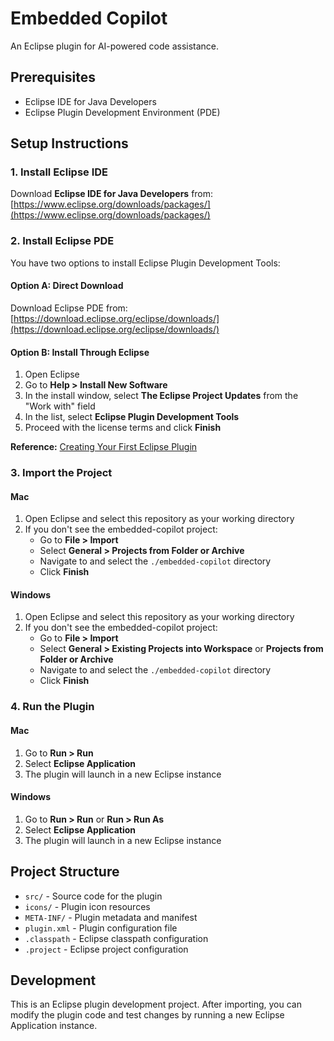 # Embedded Copilot

An Eclipse plugin for AI-powered code assistance.

## Prerequisites

- Eclipse IDE for Java Developers
- Eclipse Plugin Development Environment (PDE)

## Setup Instructions

### 1. Install Eclipse IDE

Download **Eclipse IDE for Java Developers** from:
[https://www.eclipse.org/downloads/packages/](https://www.eclipse.org/downloads/packages/)

### 2. Install Eclipse PDE

You have two options to install Eclipse Plugin Development Tools:

#### Option A: Direct Download
Download Eclipse PDE from:
[https://download.eclipse.org/eclipse/downloads/](https://download.eclipse.org/eclipse/downloads/)

#### Option B: Install Through Eclipse
1. Open Eclipse
2. Go to **Help > Install New Software**
3. In the install window, select **The Eclipse Project Updates** from the "Work with" field
4. In the list, select **Eclipse Plugin Development Tools**
5. Proceed with the license terms and click **Finish**

**Reference:** [Creating Your First Eclipse Plugin](https://medium.com/@ravi_theja/creating-your-first-eclipse-plugin-9b1b5ba33b58)

### 3. Import the Project

#### Mac

1. Open Eclipse and select this repository as your working directory
2. If you don't see the embedded-copilot project:
   - Go to **File > Import**
   - Select **General > Projects from Folder or Archive**
   - Navigate to and select the `./embedded-copilot` directory
   - Click **Finish**

#### Windows

1. Open Eclipse and select this repository as your working directory
2. If you don't see the embedded-copilot project:
   - Go to **File > Import**
   - Select **General > Existing Projects into Workspace** or **Projects from Folder or Archive**
   - Navigate to and select the `./embedded-copilot` directory
   - Click **Finish**

### 4. Run the Plugin

#### Mac

1. Go to **Run > Run**
2. Select **Eclipse Application**
3. The plugin will launch in a new Eclipse instance

#### Windows

1. Go to **Run > Run** or **Run > Run As**
2. Select **Eclipse Application**
3. The plugin will launch in a new Eclipse instance

## Project Structure

- `src/` - Source code for the plugin
- `icons/` - Plugin icon resources
- `META-INF/` - Plugin metadata and manifest
- `plugin.xml` - Plugin configuration file
- `.classpath` - Eclipse classpath configuration
- `.project` - Eclipse project configuration

## Development

This is an Eclipse plugin development project. After importing, you can modify the plugin code and test changes by running a new Eclipse Application instance.
